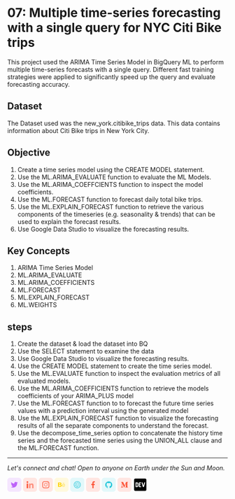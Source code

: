
# 07: Multiple time-series forecasting with a single query for NYC Citi Bike trips

This project used the ARIMA Time Series Model in BigQuery ML to perform multiple time-series forecasts with a single query. Different fast training strategies were applied to significantly speed up the query and evaluate forecasting accuracy. 

## Dataset 
The Dataset used was the new_york.citibike_trips data. This data contains information about Citi Bike trips in New York City.

## Objective 
1. Create a time series model using the CREATE MODEL statement.
1. Use the ML.ARIMA_EVALUATE function to evaluate the ML Models. 
1. Use the ML.ARIMA_COEFFCIENTS function to inspect the model coefficients.
1. Use the ML.FORECAST function to forecast daily total bike trips. 
1. Use the ML.EXPLAIN_FORECAST function to retrieve the various components of the timeseries (e.g. seasonality & trends) that can be used to explain the forecast results. 
1. Use Google Data Studio to visualize the forecasting results.  

## Key Concepts
1. ARIMA Time Series Model
1. ML.ARIMA_EVALUATE
1. ML.ARIMA_COEFFICIENTS
1. ML.FORECAST 
1. ML.EXPLAIN_FORECAST
1. ML.WEIGHTS

## steps
1. Create the dataset & load the dataset into BQ
1. Use the SELECT statement to examine the data 
1. Use Google Data Studio to visualize the forecasting results.  
1. Use the CREATE MODEL statement to create the time series model. 
1. Use the ML.EVALUATE function to inspect the evaluation metrics of all evaluated models.
1. Use the ML.ARIMA_COEFFICIENTS function to retrieve the models coefficients of your ARIMA_PLUS model 
1. Use the ML.FORECAST function to to forecast the future time series values with a prediction interval using the generated model 
1. Use the ML.EXPLAIN_FORECAST function to visualize the forecasting results of all the separate components to understand the forecast. 
1. Use the decompose_time_series option to concatenate the history time series and the forecasted time series using the UNION_ALL clause and the ML.FORECAST function. 

--------------------------------------------------------------------------------

_Let's connect and chat! Open to anyone on Earth under the Sun and Moon._

[![](https://github.com/paulycloud/paulycloud/blob/main/assets/twitter.png)](https://twitter.com/paulycloud) [![](https://github.com/paulycloud/paulycloud/blob/main/assets/linkedin.png)](https://www.linkedin.com/in/paulmkamau/) [![](https://github.com/paulycloud/paulycloud/blob/main/assets/insta.png)](https://www.instagram.com/paulykamau) [![](https://github.com/paulycloud/paulycloud/blob/main/assets/behance.png)](https://www.behance.net/paulycloud) [![](https://github.com/paulycloud/paulycloud/blob/main/assets/dribbble.png)](https://dribbble.com/paulycloud) [![](https://github.com/paulycloud/paulycloud/blob/main/assets/facebook.png)](https://www.facebook.com/paul.m.kamau.3/) [![](https://github.com/paulycloud/paulycloud/blob/main/assets/github.png)](https://github.com/paulycloud) [![](https://github.com/paulycloud/paulycloud/blob/main/assets/medium.png)](https://medium.com/@paulkamau) [![](https://github.com/paulycloud/paulycloud/blob/main/assets/dev.png)](https://dev.to/paulycloud)